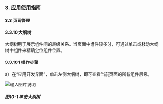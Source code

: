 ### 3. 应用使用指南

#### 3.3 页面管理

#### 3.3.10 大纲树

大纲树用于展示组件间的层级关系。当页面中组件较多时，可通过单击或移动大纲树中组件来精确定位组件位置。

#### 3.3.10.1 操作步骤

a）在“应用开发界面”，单击左侧大纲树，即可查看当前页面的所有组件层级。

![输入图片说明](../../../../images/%20SoFlu%EF%BC%88%E5%89%8D%E7%AB%AF%EF%BC%89%E5%85%A8%E8%87%AA%E5%8A%A8%E5%BC%80%E5%8F%91%E5%B9%B3%E5%8F%B0%E6%95%99%E7%A8%8B/1.%20%E6%9C%80%E6%96%B0%E7%89%88%E6%9C%AC%20-%20%E6%9B%B4%E6%96%B0%E6%97%A5%E6%9C%9F%20-%202023.01.10/3.%20%E5%BA%94%E7%94%A8%E4%BD%BF%E7%94%A8%E6%8C%87%E5%8D%97/3.%20%E9%A1%B5%E9%9D%A2%E7%AE%A1%E7%90%86/10-1.png)

##### 图10-1 单击大纲树

